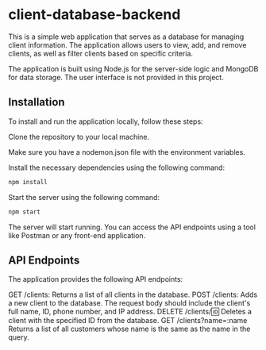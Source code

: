 # client-database-backend

This is a simple web application that serves as a database for managing client information. The application allows users to view, add, and remove clients, as well as filter clients based on specific criteria.

The application is built using Node.js for the server-side logic and MongoDB for data storage. The user interface is not provided in this project.

## Installation
To install and run the application locally, follow these steps:

Clone the repository to your local machine.

Make sure you have a nodemon.json file with the environment variables.

Install the necessary dependencies using the following command:

```bash
npm install
```
Start the server using the following command:

```bash
npm start
```
The server will start running. You can access the API endpoints using a tool like Postman or any front-end application.

## API Endpoints
The application provides the following API endpoints:

GET /clients: Returns a list of all clients in the database.
POST /clients: Adds a new client to the database. The request body should include the client's full name, ID, phone number, and IP address.
DELETE /clients/:id: Deletes a client with the specified ID from the database.
GET /clients?name=:name Returns a list of all customers whose name is the same as the name in the query.
